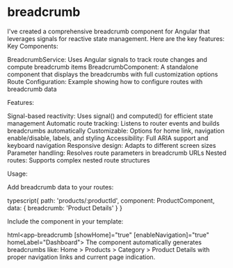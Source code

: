 # breadcrumb

I've created a comprehensive breadcrumb component for Angular that leverages signals for reactive state management. Here are the key features:
Key Components:

BreadcrumbService: Uses Angular signals to track route changes and compute breadcrumb items
BreadcrumbComponent: A standalone component that displays the breadcrumbs with full customization options
Route Configuration: Example showing how to configure routes with breadcrumb data

Features:

Signal-based reactivity: Uses signal() and computed() for efficient state management
Automatic route tracking: Listens to router events and builds breadcrumbs automatically
Customizable: Options for home link, navigation enable/disable, labels, and styling
Accessibility: Full ARIA support and keyboard navigation
Responsive design: Adapts to different screen sizes
Parameter handling: Resolves route parameters in breadcrumb URLs
Nested routes: Supports complex nested route structures

Usage:

Add breadcrumb data to your routes:

typescript{
path: 'products/:productId',
component: ProductComponent,
data: { breadcrumb: 'Product Details' }
}

Include the component in your template:

html<app-breadcrumb
[showHome]="true"
[enableNavigation]="true"
homeLabel="Dashboard">
</app-breadcrumb>
The component automatically generates breadcrumbs like: Home > Products > Category > Product Details with proper navigation links and current page indication.

